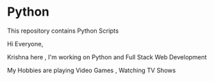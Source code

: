 # Python
This repository contains Python Scripts 

Hi Everyone,

Krishna here , I'm working on Python and Full Stack Web Development 

My Hobbies are playing Video Games , Watching TV Shows 
